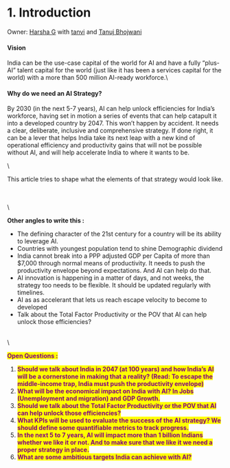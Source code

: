 # 1. Introduction

Owner: [Harsha G](http://127.0.0.1:5000/u/7qS0VNYCI0U3dcXLSnBVNnlOxWk2 "mention") with [tanvi](http://127.0.0.1:5000/u/a99pd74STPTYVcNUZfCDoHZFs4W2 "mention") and [Tanuj Bhojwani](http://127.0.0.1:5000/u/uKJC3owijyPNWIVsyNy2hAJuPN02 "mention")

#### Vision

India can be the use-case capital of the world for AI and have a fully “plus-AI” talent capital for the world (just like it has been a services capital for the world) with a more than 500 million AI-ready workforce.\


#### Why do we need an AI Strategy?

By 2030 (in the next 5-7 years), AI can help unlock efficiencies for India’s workforce, having set in motion a series of events that can help catapult it into a developed country by 2047. This won’t happen by accident. It needs a clear, deliberate, inclusive and comprehensive strategy. If done right, it can be a lever that helps India take its next leap with a new kind of operational efficiency and productivity gains that will not be possible without AI, and will help accelerate India to where it wants to be.&#x20;

\


This article tries to shape what the elements of that strategy would look like.

\
\
\


**Other angles to write this :**&#x20;

* The defining character of the 21st century for a country will be its ability to leverage AI.&#x20;
* Countries with youngest population tend to shine Demographic dividend
* India cannot break into a PPP adjusted GDP per Capita of more than $7,000 through normal means of productivity. It needs to push the productivity envelope beyond expectations. And AI can help do that.&#x20;
* AI innovation is happening in a matter of days, and not weeks, the strategy too needs to be flexible. It should be updated regularly with timelines.&#x20;
* AI as as accelerant that lets us reach escape velocity to become to developed
* Talk about the Total Factor Productivity or the POV that AI can help unlock those efficiencies?&#x20;

\
\


<mark style="color:purple;">**Open Questions :**</mark>&#x20;

1. <mark style="color:purple;">**Should we talk about India in 2047 (at 100 years) and how India’s AI will be a cornerstone in making that a reality? (Read: To escape the middle-income trap, India must push the productivity envelope)**</mark>&#x20;
2. <mark style="color:purple;">**What will be the economical impact on India with AI? In Jobs (Unemployment and migration) and GDP Growth.**</mark>&#x20;
3. <mark style="color:purple;">**Should we talk about the Total Factor Productivity or the POV that AI can help unlock those efficiencies?**</mark>&#x20;
4. <mark style="color:purple;">**What KPIs will be used to evaluate the success of the AI strategy? We should define some quantifiable metrics to track progress.**</mark>&#x20;
5. <mark style="color:purple;">**In the next 5 to 7 years, AI will impact more than 1 billion Indians whether we like it or not. And to make sure that we like it we need a proper strategy in place.**</mark>
6. <mark style="color:purple;">**What are some ambitious targets India can achieve with AI?**</mark>

